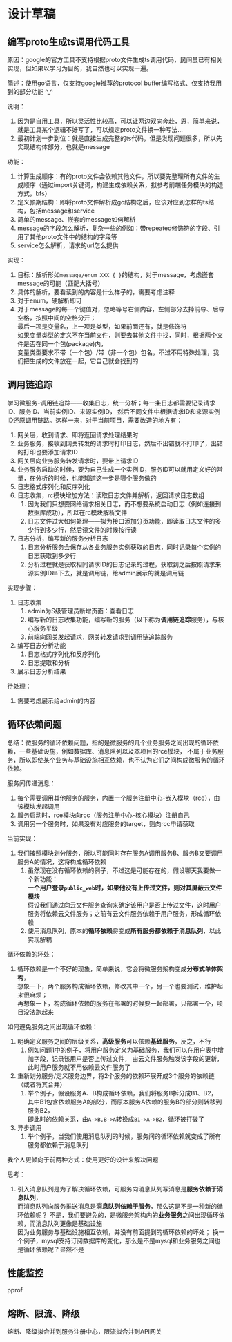 # 设计草稿

## 编写proto生成ts调用代码工具

原因：google的官方工具不支持根据proto文件生成ts调用代码，民间虽已有相关实现，但如果以学习为目的，我自然也可以实现一遍。

简述：使用go语言，仅支持google推荐的protocol buffer编写格式、仅支持我用到的部分功能 ^_^

说明：

1. 因为是自用工具，所以灵活性比较高，可以让两边双向奔赴，恩，简单来说，就是工具某个逻辑不好写了，可以规定proto文件换一种写法...
2. 最初计划一步到位：就是直接生成完整的ts代码，但是发现问题很多，所以先实现结构体部分，也就是message

功能：

1. 计算生成顺序：有的proto文件会依赖其他文件，所以要先整理所有文件的生成顺序（通过import关键词，构建生成依赖关系，拟参考前端任务模块的构造方式，bfs）
2. 定义预期结构：即将proto文件解析成go结构之后，应该对应到怎样的ts结构，包括message和service
3. 简单的message、嵌套的message如何解析
4. message的字段怎么解析，复杂一些的例如：带repeated修饰符的字段、引用了其他proto文件中的结构的字段等
5. service怎么解析，请求的url怎么提供

实现：

1. 目标：解析形如`message/enum XXX { }`的结构，对于message，考虑嵌套message的可能（匹配大括号）
2. 具体的解析，要看读到的内容是什么样子的，需要考虑注释
3. 对于enum，硬解析即可
4. 对于message的每一个键值对，忽略等号右侧内容，左侧部分去掉前导、后导空格，按照中间的空格分开；  
   最后一项是变量名，上一项是类型，如果前面还有，就是修饰符  
   如果变量类型的定义不在当前文件，则要去其他文件中找，同时，根据两个文件是否在同一个包(package)内，  
   变量类型要求不带（一个包）/带（非一个包）包名，不过不用特殊处理，我们把生成的文件放在一起，它自己就会找到的

## 调用链追踪

学习微服务-调用链追踪——收集日志，统一分析；每一条日志都需要记录请求ID、服务ID、当前实例ID、来源实例ID，
然后不同文件中根据请求ID和来源实例ID还原调用链路。这样一来，对于当前项目，需要改造的地方有：

1. 网关层，收到请求、即将返回请求处理结果时
2. 业务服务，接收到网关转发的请求时打印日志，然后不出错就不打印了，出错的打印也要添加请求ID
3. 网关层向业务服务转发请求时，要带上请求ID
4. 业务服务启动的时候，要为自己生成一个实例ID，服务ID可以就用定义好的常量，在分析的时候，也能知道这一步是哪个服务做的
5. 日志格式序列化和反序列化
6. 日志收集，rc模块增加方法：读取日志文件并解析，返回请求日志数组
    1. 因为我们只想要网络请求相关日志，而不想要系统启动日志（例如连接到数据库成功），所以在rc模块解析文件
    2. 日志文件过大如何处理——拟为接口添加分页功能，即读取日志文件的多少行到多少行，然后读文件的时候按行读
7. 日志分析，编写新的服务分析日志
    1. 日志分析服务会保存从各业务服务实例获取的日志，同时记录每个实例的日志获取到多少行
    2. 分析过程就是获取相同请求ID的日志记录的过程，获取到之后按照请求来源实例ID串下去，就是调用链，给admin展示的就是调用链

实现步骤：

1. 日志收集
    1. admin为S级管理员新增页面：查看日志
    2. 编写新的日志收集功能，编写新的服务（以下称为**调用链追踪**服务），与核心服务平级
    3. 前端向网关发起请求，网关转发请求到调用链追踪服务
2. 编写日志分析功能
    1. 日志格式序列化和反序列化
    2. 日志提取和分析
3. 展示日志分析结果

待处理：

1. 需要考虑展示给admin的内容

## 循环依赖问题

总结：微服务的循环依赖问题，指的是微服务的几个业务服务之间出现的循环依赖，一些基础设施，例如数据库、消息队列以及本项目的rce模块，
不属于业务服务，所以即使某个业务与基础设施相互依赖，也不认为它们之间构成微服务的循环依赖。

服务间传递消息：

1. 每个需要调用其他服务的服务，内置一个服务注册中心-嵌入模块（rce），由该模块发起调用
2. 服务启动时，rce模块向rcc（服务注册中心-核心模块）注册自己
3. 调用另一个服务时，如果没有对应服务的target，则向rcc申请获取

当前实现：

1. 我们按照模块划分服务，所以可能同时存在服务A调用服务B、服务B又要调用服务A的情况，这将构成循环依赖
    1. 虽然现在没有循环依赖的例子，不过这是可能存在的，假设哪天我要做一个新功能：  
       **一个用户登录`public_web`时，如果他没有上传过文件，则对其屏蔽云文件模块**  
       假设我们通过向云文件服务查询来确定该用户是否上传过文件，这时用户服务将依赖云文件服务；之前有云文件服务依赖于用户服务，形成循环依赖
    2. 使用消息队列，原本的**循环依赖**将变成**所有服务都依赖于消息队列**，以此实现解耦

循环依赖的坏处：

1. 循环依赖是一个不好的现象，简单来说，它会将微服务架构变成**分布式单体架构**，  
   想象一下，两个服务构成循环依赖，修改其中一个，另一个也要测试，维护起来很麻烦；  
   再想象一下，构成循环依赖的服务在部署的时候要一起部署，只部署一个，项目没法跑起来

如何避免服务之间出现循环依赖：

1. 明确定义服务之间的层级关系，**高级服务**可以依赖**基础服务**，反之，不行
    1. 例如问题1中的例子，将用户服务定义为基础服务，我们可以在用户表中增加字段，记录该用户是否上传过文件，
       由云文件服务触发该字段的更新，此时用户服务就不用依赖云文件服务了
2. 重新划分服务/定义服务边界，将2个服务的依赖环展开成3个服务的依赖链（或者将其合并）
    1. 举个例子，假设服务A、B构成循环依赖，我们将服务B拆分成B1、B2，  
       其中B1包含依赖服务A的部分，而原本服务A依赖的服务B的部分则转移到服务B2，  
       即此时的依赖关系，由`A->B,B->A`转换成`B1->A->B2`，循环被打破了
3. 异步调用
    1. 举个例子，当我们使用消息队列的时候，服务间的循环依赖就变成了所有服务都依赖于消息队列

我个人更倾向于前两种方式：使用更好的设计来解决问题

思考：

1. 引入消息队列是为了解决循环依赖，可服务向消息队列写消息是**服务依赖于消息队列**，  
   而消息队列向服务推送消息是**消息队列依赖于服务**，那么这是不是一种新的循环依赖呢？
   不是，我们要避免的，是微服务架构内的**业务服务**之间出现循环依赖，而消息队列更像是基础设施  
   因为业务服务与基础设施相互依赖，并没有前面提到的循环依赖的坏处；
   换一个例子，mysql支持订阅数据库的变化，那么是不是mysql和业务服务之间也是循环依赖呢？显然不是

## 性能监控

pprof

## 熔断、限流、降级

熔断、降级拟合并到服务注册中心，限流拟合并到API网关
